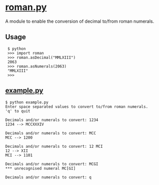 # [roman.py](roman.py)
A module to enable the conversion of decimal to/from roman numerals.
## Usage
```
 $ python
 >>> import roman
 >>> roman.asDecimal("MMLXIII")
 2063
 >>> roman.asNumerals(2063)
 "MMLXIII"
 >>>
```
## [example.py](example.py)
```
$ python example.py
Enter space separated values to convert to/from roman numerals.
'q' to quit

Decimals and/or numerals to convert: 1234
1234 --> MCCXXXIV

Decimals and/or numerals to convert: MCC
MCC --> 1200

Decimals and/or numerals to convert: 12 MCI
12 --> XII
MCI --> 1101

Decimals and/or numerals to convert: MCGI
*** unrecognised numeral MC[GI]

Decimals and/or numerals to convert: q
```
